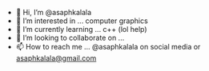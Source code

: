 - 👋 Hi, I’m @asaphkalala
- 👀 I’m interested in ... computer graphics
- 🌱 I’m currently learning ... c++ (lol help)
- 💞️ I’m looking to collaborate on ...
- 📫 How to reach me ... @asaphkalala on social media or asaphkalala@gmail.com

<!---
asaphkalala/asaphkalala is a ✨ special ✨ repository because its `README.md` (this file) appears on your GitHub profile.
You can click the Preview link to take a look at your changes.
--->
